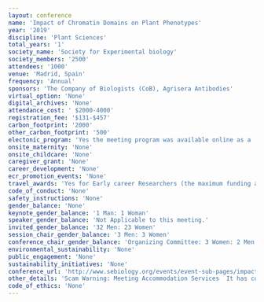 ```yaml
---
layout: conference 
name: 'Impact of Chromatin Domains on Plant Phenotypes'
year: '2019'
discipline: 'Plant Sciences'
total_years: '1'
society_name: 'Society for Experimental biology'
society_members: '2500'
attendees: '1000'
venue: 'Madrid, Spain'
frequency: 'Annual'
sponsors: 'The Company of Biologists (CoB), Agrisera Antibodies'
virtual_option: 'None'
digital_archives: 'None'
attendance_cost: ' $2000-4000'
registration_fee: '$131-$457'
carbon_footprint: '2000'
other_carbon_footprint: '500'
electonic_program: 'Yes the meeting program was available online as a .pdf file.'
onsite_maternity: 'None'
onsite_childcare: 'None'
caregiver_grant: 'None'
career_development: 'None'
ecr_promotion_events: 'None'
travel_awards: 'Yes for Early career Researchers (the maximum funding award is £250 for travel within home country and £500 for overseas travel) provided by the Company of Biologists'
code_of_conduct: 'None'
safety_instructions: 'None'
gender_balance: 'None'
keynote_gender_balance: '1 Man: 1 Woman'
speaker_gender_balance: 'Not Applicable to this meeting.'
invited_gender_balance: '32 Men: 23 Women'
session_chair_gender_balance: '3 Men: 3 Women'
conference_chair_gender_balance: 'Organizing Committee: 3 Women: 2 Men'
environmental_sustainability: 'None'
public_engagement: 'None'
sustainability_initiatives: 'None'
conference_url: 'http://www.sebiology.org/events/event-sub-pages/impact-of-chromatin-domains-on-plant-phenotypes'
other_details: 'Scam Warning: Meeting Accommodation Services  It has come to our attention that SEB speakers are being contacted by accommodation services for this meeting. Please be aware that the SEB has not partnered with any accommodation booking company’s or services for this event. If you are contacted by an accommodation services claiming to be in partnership with this meeting please consider this to be a scam and do not comply with any services offered. Beware of offers from Expo Housing Services and similar companies. http://www.sebiology.org/docs/default-source/event-documents/seb_nucleus-impact_satellite-programme_nov19-digital.pdf'
code_of_ethics: 'None'
---
```

